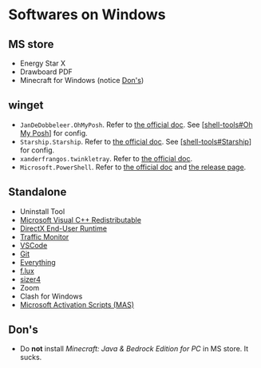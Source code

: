 # Softwares on Windows

## MS store

- Energy Star X
- Drawboard PDF
- Minecraft for Windows (notice [Don's](#dons))

## winget

- `JanDeDobbeleer.OhMyPosh`. Refer to [the official doc]( https://ohmyposh.dev/docs/installation/windows#installation ). See [[shell-tools#Oh My Posh]] for config.
- `Starship.Starship`. Refer to [the official doc]( https://starship.rs/#quick-install ). See [[shell-tools#Starship]] for config.
- `xanderfrangos.twinkletray`. Refer to [the official doc]( https://github.com/xanderfrangos/twinkle-tray ).
- `Microsoft.PowerShell`. Refer to [the official doc]( https://learn.microsoft.com/en-us/powershell/scripting/install/installing-powershell-on-windows?view=powershell-7.3 ) and [the release page]( https://github.com/PowerShell/PowerShell/releases ).

## Standalone

- Uninstall Tool
- [Microsoft Visual C++ Redistributable](https://learn.microsoft.com/en-us/cpp/windows/latest-supported-vc-redist?view=msvc-170)
- [DirectX End-User Runtime](https://www.microsoft.com/en-us/download/details.aspx?id=35)
- [Traffic Monitor](https://github.com/zhongyang219/TrafficMonitor)
- [VSCode](https://code.visualstudio.com/#alt-downloads)
- [Git](https://gitforwindows.org/)
- [Everything](https://www.voidtools.com/downloads/)
- [f.lux](https://justgetflux.com/)
- [sizer4](http://www.brianapps.net/sizer4/)
- Zoom
- Clash for Windows
- [Microsoft Activation Scripts (MAS)](https://github.com/massgravel/Microsoft-Activation-Scripts)

## Don's

- Do **not** install *Minecraft: Java & Bedrock Edition for PC* in MS store. It sucks.

[//begin]: # "Autogenerated link references for markdown compatibility"
[shell-tools#Oh My Posh]: ../../Linux/cross-distro/shell-tools.md "Shell Related Tools"
[shell-tools#Starship]: ../../Linux/cross-distro/shell-tools.md "Shell Related Tools"
[//end]: # "Autogenerated link references"
